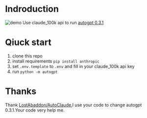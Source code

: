 # Indroduction
![demo](demo.gif)
Use claude_100k api to run [autogpt 0.3.1](https://github.com/Significant-Gravitas/Auto-GPT)


# Qiuck start
1. clone this repo
2. install requirements `pip install anthropic`
3. set `.env.template` to `.env` and fill in your claude_100k api key
4. run `python -m autogpt`


# Thanks
Thank [LostAbaddon/AutoClaude](https://github.com/LostAbaddon/AutoClaude),I use your code to change autogpt 0.3.1.Your code very help me.

